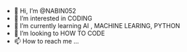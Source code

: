 - 👋 Hi, I’m @NABIN052
- 👀 I’m interested in CODING 
- 🌱 I’m currently learning  AI , MACHINE LEARING, PYTHON
- 💞️ I’m looking to HOW TO CODE 
- 📫 How to reach me ...

<!---
NABIN052/NABIN052 is a ✨ special ✨ repository because its `README.md` (this file) appears on your GitHub profile.
You can click the Preview link to take a look at your changes.
--->
